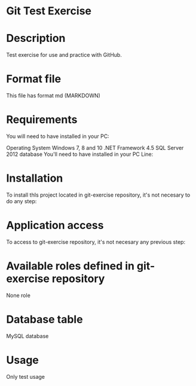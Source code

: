 # Git Test Exercise

# Description
Test exercise for use and practice with GitHub.

# Format file
This file has format md (MARKDOWN)

# Requirements
You will need to have installed in your PC:

Operating System Windows 7, 8 and 10
.NET Framework 4.5
SQL Server 2012 database
You'll need to have installed in your PC Line:

# Installation
To install thIs project located in git-exercise repository, it's not necesary to do any step:

# Application access
To access to git-exercise repository, it's not necesary any previous step:

# Available roles defined in git-exercise repository
None role

# Database table
MySQL database

# Usage
Only test usage
